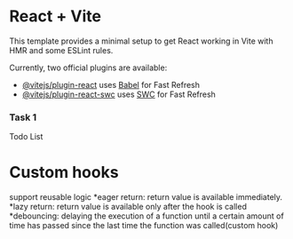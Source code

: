 # React + Vite

This template provides a minimal setup to get React working in Vite with HMR and some ESLint rules.

Currently, two official plugins are available:

- [@vitejs/plugin-react](https://github.com/vitejs/vite-plugin-react/blob/main/packages/plugin-react/README.md) uses [Babel](https://babeljs.io/) for Fast Refresh
- [@vitejs/plugin-react-swc](https://github.com/vitejs/vite-plugin-react-swc) uses [SWC](https://swc.rs/) for Fast Refresh

### Task 1

Todo List

# Custom hooks

support reusable logic
*eager return: return value is available immediately.
*lazy return: return value is available only after the hook is called
\*debouncing: delaying the execution of a function until a certain amount of time has passed since the last time the function was called(custom hook)
